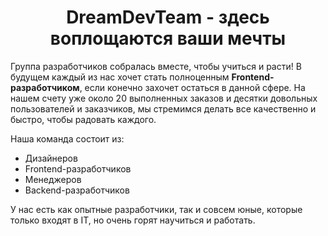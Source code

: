 <h1 align="center">DreamDevTeam - здесь воплощаются ваши мечты</h1>

Группа разработчиков собралась вместе, чтобы учиться и расти! В будущем каждый из нас хочет стать полноценным **Frontend-разработчиком**, если конечно захочет остаться в данной сфере. На нашем счету уже около 20 выполненных заказов и десятки довольных пользователей и заказчиков, мы стремимся делать все качественно и быстро, чтобы радовать каждого.

</hr>

Наша команда состоит из:

- Дизайнеров
- Frontend-разработчиков
- Менеджеров
- Backend-разработчиков

У нас есть как опытные разработчики, так и совсем юные, которые только входят в IT, но очень горят научиться и работать.
